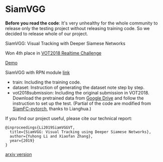 # SiamVGG

**Before you read the code**: It's very unhealthy for the whole community to release only the testing project without releasing training code. So we decided to release whole of our project.

SiamVGG: Visual Tracking with Deeper Siamese Networks

Won 4th place in [VOT2018 Realtime Challenge](http://www.votchallenge.net/vot2018/)

[Demo](https://www.youtube.com/watch?v=cvP64cmiAmY)

SiamVGG with RPN module [link](https://github.com/leeyeehoo/SiamRPN-VGG)

* train: Including the training code.
* dataset: Instruction of generating the dataset note step by step.
* vot2018submission: Including the original submission in VOT2018. Download the pretrained data from [Google Drive](https://drive.google.com/file/d/13rx9kMJ1lwpics1Qr9_uKjloqLHfMaoU/view?usp=sharing) and follow the instruction to set up the test. (Partial of the code are modified from [SiamFC-pytorch](https://github.com/huanglianghua/siamfc-pytorch), thanks to Lianghua.)

If you find our project useful, please cite our technical report:
```
@inproceedings{Li2019SiamVGGVT,
  title={SiamVGG: Visual Tracking using Deeper Siamese Networks},
  author={Yuhong Li and Xiaofan Zhang},
  year={2019}
}
```
[arxiv version](https://arxiv.org/abs/1902.02804)
